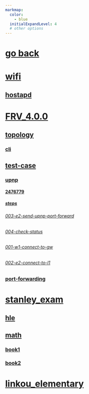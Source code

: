 ```yaml
---
markmap:
  color:
    - blue
  initialExpandLevel: 4
  # other options
---
```


# [go back](../index.html)
# [wifi](wifi/index.html)
## [hostapd](wifi/hostapd/index.html)
# [FRV_4.0.0](FRV_4.0.0/index.html)
## [topology](FRV_4.0.0/topology/index.html)
### [cli](FRV_4.0.0/topology/cli/index.html)
## [test-case](FRV_4.0.0/test-case/index.html)
### [upnp](FRV_4.0.0/test-case/upnp/index.html)
#### [2476779](FRV_4.0.0/test-case/upnp/2476779/index.html)
##### [steps](FRV_4.0.0/test-case/upnp/2476779/steps/index.html)
###### [003-e2-send-upnp-port-forward](FRV_4.0.0/test-case/upnp/2476779/steps/003-e2-send-upnp-port-forward/index.html)
###### [004-check-status](FRV_4.0.0/test-case/upnp/2476779/steps/004-check-status/index.html)
###### [001-w1-connect-to-gw](FRV_4.0.0/test-case/upnp/2476779/steps/001-w1-connect-to-gw/index.html)
###### [002-e2-connect-to-l1](FRV_4.0.0/test-case/upnp/2476779/steps/002-e2-connect-to-l1/index.html)
### [port-forwarding](FRV_4.0.0/test-case/port-forwarding/index.html)
# [stanley_exam](stanley_exam/index.html)
## [hle](stanley_exam/hle/index.html)
## [math](stanley_exam/math/index.html)
### [book1](stanley_exam/math/book1/index.html)
### [book2](stanley_exam/math/book2/index.html)
# [linkou_elementary](linkou_elementary/index.html)
